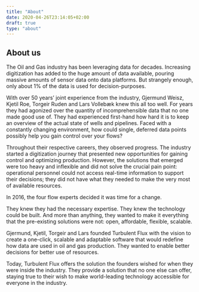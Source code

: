 ```yaml
---
title: "About"
date: 2020-04-26T23:14:05+02:00
draft: true
type: "about"
---
```

<h2>About us</h2>
<p>The Oil and Gas industry has been leveraging data for decades. Increasing digitization has added to the huge amount of data available, pouring massive amounts of sensor data onto data platforms. But strangely enough, only about 1% of the data is used for decision-purposes.</p>
<p>With over 50 years’ joint experience from the industry, Gjermund Weisz, Kjetil Roe, Torgeir Ruden and Lars Vollebæk knew this all too well. For years they had agonized over the quantity of incomprehensible data that no one made good use of. They had experienced first-hand how hard it is to keep an overview of the actual state of wells and pipelines. Faced with a constantly changing environment, how could single, deferred data points possibly help you gain control over your flows?</p>
<p>Throughout their respective careers, they observed progress. The industry started a digitization journey that presented new opportunities for gaining control and optimizing production. However, the solutions that emerged were too heavy and inflexible and did not solve the crucial pain point: operational personnel could not access real-time information to support their decisions; they did not have what they needed to make the very most of available resources.</p>
<p>In 2016, the four flow experts decided it was time for a change.</p>
<p>They knew they had the necessary expertise. They knew the technology could be built. And more than anything, they wanted to make it everything that the pre-existing solutions were not: open, affordable, flexible, scalable.</p>
<p>Gjermund, Kjetil, Torgeir and Lars founded Turbulent Flux with the vision to create a one-click, scalable and adaptable software that would redefine how data are used in oil and gas production. They wanted to enable better decisions for better use of resources.</p>
<p>Today, Turbulent Flux offers the solution the founders wished for when they were inside the industry. They provide a solution that no one else can offer, staying true to their wish to make world-leading technology accessible for everyone in the industry.</p>

